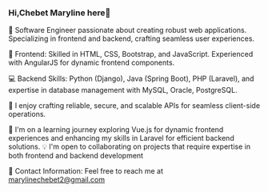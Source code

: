 ### Hi,Chebet Maryline here👋

👋 Software Engineer passionate about creating robust web applications. Specializing in frontend and backend, crafting seamless user experiences.


🎨 Frontend: Skilled in HTML, CSS, Bootstrap, and JavaScript. Experienced with AngularJS for dynamic frontend components.

💻 Backend Skills: Python (Django), Java (Spring Boot), PHP (Laravel), and expertise in database management with MySQL, Oracle, PostgreSQL.

🚀 I enjoy crafting reliable, secure, and scalable APIs for seamless client-side operations.

🌱 I'm on a learning journey exploring Vue.js for dynamic frontend experiences and enhancing my skills in Laravel for efficient backend solutions.
💡 I'm open to collaborating on projects that require expertise in both frontend and backend development

📧 Contact Information: Feel free to reach me at marylinechebet2@gmail.com
